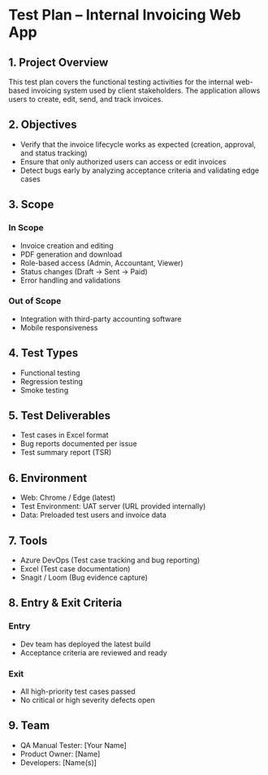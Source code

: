 # Test Plan – Internal Invoicing Web App

## 1. Project Overview
This test plan covers the functional testing activities for the internal web-based invoicing system used by client stakeholders. The application allows users to create, edit, send, and track invoices.

## 2. Objectives
- Verify that the invoice lifecycle works as expected (creation, approval, and status tracking)
- Ensure that only authorized users can access or edit invoices
- Detect bugs early by analyzing acceptance criteria and validating edge cases

## 3. Scope
### In Scope
- Invoice creation and editing
- PDF generation and download
- Role-based access (Admin, Accountant, Viewer)
- Status changes (Draft → Sent → Paid)
- Error handling and validations

### Out of Scope
- Integration with third-party accounting software
- Mobile responsiveness

## 4. Test Types
- Functional testing
- Regression testing
- Smoke testing

## 5. Test Deliverables
- Test cases in Excel format
- Bug reports documented per issue
- Test summary report (TSR)

## 6. Environment
- Web: Chrome / Edge (latest)
- Test Environment: UAT server (URL provided internally)
- Data: Preloaded test users and invoice data

## 7. Tools
- Azure DevOps (Test case tracking and bug reporting)
- Excel (Test case documentation)
- Snagit / Loom (Bug evidence capture)

## 8. Entry & Exit Criteria
### Entry
- Dev team has deployed the latest build
- Acceptance criteria are reviewed and ready

### Exit
- All high-priority test cases passed
- No critical or high severity defects open

## 9. Team
- QA Manual Tester: [Your Name]
- Product Owner: [Name]
- Developers: [Name(s)]
